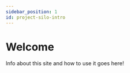 ```yaml
---
sidebar_position: 1
id: project-silo-intro
---
```


# Welcome

Info about this site and how to use it goes here!
